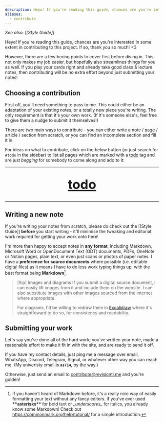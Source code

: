 ```yaml
---
description: Heyo! If you're reading this guide, chances are you're interested in some extent in contributing to this project. If so, thank you so much! <3
aliases:
  - contribute
---
```

*See also: [[Style Guide]]*

Heyo! If you're reading this guide, chances are you're interested in some extent in contributing to this project. If so, thank you so much! <3

However, there are a few boring points to cover first before diving in. This not only makes my job easier, but hopefully also streamlines things for you as well. If you play your cards right and already take good class & lecture notes, then contributing will be no extra effort beyond just submitting your notes!

## Choosing a contribution

First off, you'll need something to pass to me. This could either be an adaptation of your existing notes, or a totally new piece you're writing. The only requirement is that it's your own work. (If it's someone else's, feel free to give them a nudge to submit it themselves!)

There are two main ways to contribute - you can either write a note / page / article / section from scratch, or you can find an incomplete section and fill it in.

For ideas on what to contribute, click on the below button (or just search for `#todo` in the sidebar) to list all pages which are marked with a <a href="/tags/todo" class="tag-link internal alias" data-slug="tags/todo">todo</a> tag and are just *begging* for somebody to come along and add to it:

---

<div style="display: flex; justify-content: center">
    <a href="/tags/todo" class="tag-link internal alias" data-slug="tags/todo" style="font-size: 300%; font-weight: bold; padding: 1rem">todo</a>
</div>

---

## Writing a new note

If you're writing your notes from scratch, please do check out the [[Style Guide]] **before** you start writing - it'll minimise the tweaking and editorial work required for getting your work onto here!

I'm more than happy to accept notes in **any format**, including Markdown, Microsoft Word or OpenDocument Text (ODT) documents, PDFs, OneNote or Notion pages, plain text, or even just scans or photos of paper notes. I have a **preference for source documents** where possible (i.e. editable digital files) as it means I have to do less work typing things up, with the best format being **Markdown**[^1].

> [!tip] Images and diagrams
> If you submit a digital source document, I can easily lift images from it and include them on the website. I can also substitute images with other images sourced from the internet where appropriate.
> 
> For diagrams, I'd be willing to redraw them in [Excalidraw](https://excalidraw.com/) where it's straightfoward to do so, for consistency and readability.

[^1]: If you haven't heard of Markdown before, it's a really nice way of easily formatting your text without any fancy editors. If you've ever used **\*\*asterisks\*\*** for bold text or *\_underscores\_* for italics, you already know some Markdown! Check out https://commonmark.org/help/tutorial/ for a simple introduction.

## Submitting your work

Let's say you've done all of the hard work; you've written your note, made a reasonable effort to make it fit in with the site, and are ready to send it off.

If you have my contact details, just ping me a message over email, WhatsApp, Discord, Telegram, Signal, or whatever other way you can reach me. (My univeristy email is **`as714`**, by the way.)

Otherwise, just send an email to contribute@revisionti.me and you're golden!
